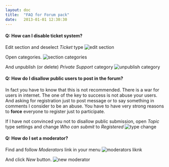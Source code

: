 ```yaml
---
layout: doc
title:  "FAQ for Forum pack"
date:   2013-01-01 12:30:30
---
```


#### Q: How can I disable ticket system?

Edit section and deselect _Ticket_ type
![edit section](http://serhioromano.s3.amazonaws.com/mintjoomla/tutorial-customtmpl/forum-typeus.png)

Open categories.
![section categories](http://serhioromano.s3.amazonaws.com/mintjoomla/tutorial-customtmpl/forum-subcats.png)

And unpublish (or delete) _Private Support_ category
![unpublish category](http://serhioromano.s3.amazonaws.com/mintjoomla/tutorial-customtmpl/forum-unpub.png)

#### Q: How do I disallow public users to post in the forum?

In fact you have to know that this is not recommended. There is a war for users in internet. The one of the key to success is not abuse your users. And asking for registration just to post message or to say something in comments I consider to be an abuse. You have to have very strong reasons to **force** everyone to register just to participate.

If I have not convinced you not to disallow public submission, open _Topic_ type settings and change _Who can submit_ to _Registered_
![type change](http://serhioromano.s3.amazonaws.com/mintjoomla/tutorial-customtmpl/forum-typereg.png)

#### Q: How do I set a moderator?

Find and follow _Moderators_ link in your menu
![moderators liknk](http://serhioromano.s3.amazonaws.com/mintjoomla/tutorial-customtmpl/forum-modmenu.png
)

And click _New_ button.
![new moderator](http://serhioromano.s3.amazonaws.com/mintjoomla/tutorial-customtmpl/forum-monew.png)
